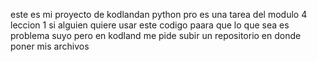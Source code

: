 este es mi proyecto de kodlandan python pro es una tarea del modulo 4 leccion 1 si alguien quiere usar este codigo paara que lo que sea es problema suyo pero en kodland me pide subir un repositorio en donde poner mis archivos 
